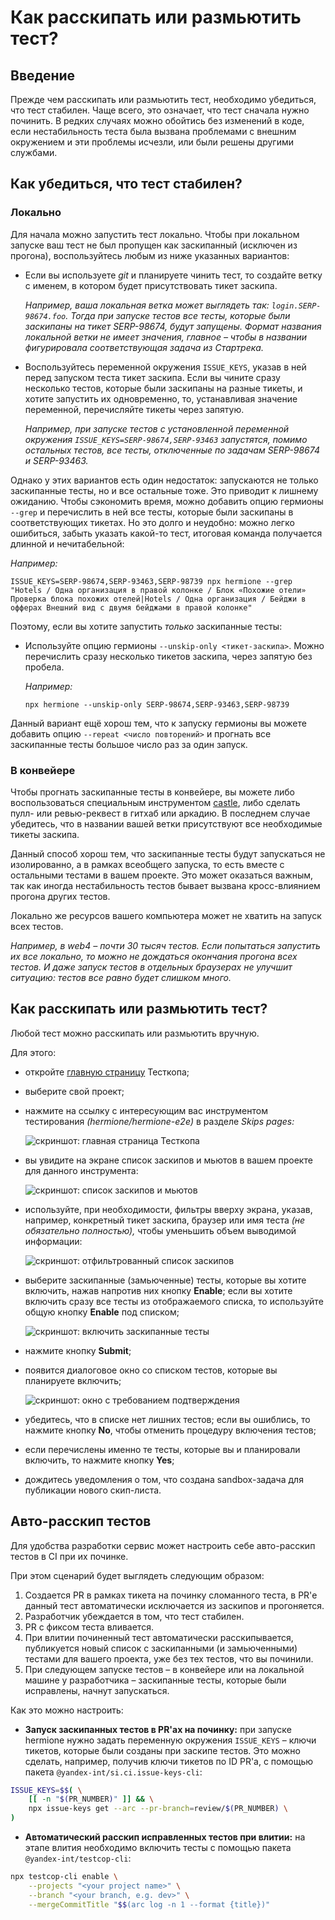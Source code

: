 # Как расскипать или размьютить тест?

## Введение

Прежде чем расскипать или размьютить тест, необходимо убедиться, что тест стабилен. Чаще всего, это означает, что тест сначала нужно починить. В редких случаях можно обойтись без изменений в коде, если нестабильность теста была вызвана проблемами с внешним окружением и эти проблемы исчезли, или были решены другими службами.

## Как убедиться, что тест стабилен?

### Локально

Для начала можно запустить тест локально. Чтобы при локальном запуске ваш тест не был пропущен как заскипанный (исключен из прогона), воспользуйтесь любым из ниже указанных вариантов:

- Если вы используете *git* и планируете чинить тест, то создайте ветку с именем, в котором будет присутствовать тикет заскипа.

  *Например, ваша локальная ветка может выглядеть так: `login.SERP-98674.foo`. Тогда при запуске тестов все тесты, которые были заскипаны на тикет SERP-98674, будут запущены. Формат названия локальной ветки не имеет значения, главное – чтобы в названии фигурировала соответствующая задача из Стартрека.*

- Воспользуйтесь переменной окружения `ISSUE_KEYS`, указав в ней перед запуском теста тикет заскипа. Если вы чините сразу несколько тестов, которые были заскипаны на разные тикеты, и хотите запустить их одновременно, то, устанавливая значение переменной, перечисляйте тикеты через запятую.

  *Например, при запуске тестов с установленной переменной окружения `ISSUE_KEYS=SERP-98674,SERP-93463` запустятся, помимо остальных тестов, все тесты, отключенные по задачам SERP-98674 и SERP-93463.*

Однако у этих вариантов есть один недостаток: запускаются не только заскипанные тесты, но и все остальные тоже. Это приводит к лишнему ожиданию. Чтобы сэкономить время, можно добавить опцию гермионы `--grep` и перечислить в ней все тесты, которые были заскипаны в соответствующих тикетах. Но это долго и неудобно: можно легко ошибиться, забыть указать какой-то тест, итоговая команда получается длинной и нечитабельной:

*Например:*

`ISSUE_KEYS=SERP-98674,SERP-93463,SERP-98739 npx hermione --grep "Hotels / Одна организация в правой колонке / Блок «Похожие отели» Проверка блока похожих отелей|Hotels / Одна организация / Бейджи в офферах Внешний вид с двумя бейджами в правой колонке"`

Поэтому, если вы хотите запустить *только* заскипанные тесты:

- Используйте опцию гермионы `--unskip-only <тикет-заскипа>`. Можно перечислить сразу несколько тикетов заскипа, через запятую без пробела.

  *Например:*

  `npx hermione --unskip-only SERP-98674,SERP-93463,SERP-98739`

Данный вариант ещё хорош тем, что к запуску гермионы вы можете добавить опцию `--repeat <число повторений>` и прогнать все заскипанные тесты большое число раз за один запуск.

### В конвейере

Чтобы прогнать заскипанные тесты в конвейере, вы можете либо воспользоваться специальным инструментом [castle][castle], либо сделать пулл- или ревью-реквест в гитхаб или аркадию. В последнем случае убедитесь, что в названии вашей ветки присутствуют все необходимые тикеты заскипа.

Данный способ хорош тем, что заскипанные тесты будут запускаться не изолированно, а в рамках всеобщего запуска, то есть вместе с остальными тестами в вашем проекте. Это может оказаться важным, так как иногда нестабильность тестов бывает вызвана кросс-влиянием прогона других тестов.

Локально же ресурсов вашего компьютера может не хватить на запуск всех тестов.

*Например, в web4 – почти 30 тысяч тестов. Если попытаться запустить их все локально, то можно не дождаться окончания прогона всех тестов. И даже запуск тестов в отдельных браузерах не улучшит ситуацию: тестов все равно будет слишком много.*

## Как расскипать или размьютить тест?

Любой тест можно расскипать или размьютить вручную.

Для этого:

- откройте [главную страницу][testcop] Тесткопа;

- выберите свой проект;

- нажмите на ссылку с интересующим вас инструментом тестирования *(hermione/hermione-e2e)* в разделе *Skips pages:*

  ![скриншот: главная страница Тесткопа](https://jing.yandex-team.ru/files/robot-testcop/testcop.doc.user.how-to-unskip-or-unmute-test.testcop-main-page.png)

- вы увидите на экране список заскипов и мьютов в вашем проекте для данного инструмента:

  ![скриншот: список заскипов и мьютов](https://jing.yandex-team.ru/files/robot-testcop/testcop.doc.user.how-to-unskip-or-unmute-test.testcop-skipped-tests.png)

- используйте, при необходимости, фильтры вверху экрана, указав, например, конкретный тикет заскипа, браузер или имя теста *(не обязательно полностью),* чтобы уменьшить объем выводимой информации:

  ![скриншот: отфильтрованный список заскипов](https://jing.yandex-team.ru/files/robot-testcop/testcop.doc.user.how-to-unskip-or-unmute-test.testcop-filter-skipped-tests.png)

- выберите заскипанные (замьюченные) тесты, которые вы хотите включить, нажав напротив них кнопку **Enable**; если вы хотите включить сразу все тесты из отображаемого списка, то используйте общую кнопку **Enable** под списком;

  ![скриншот: включить заскипанные тесты](https://jing.yandex-team.ru/files/robot-testcop/testcop.doc.user.how-to-unskip-or-unmute-test.testcop-enable-tests.png)

- нажмите кнопку **Submit**;

- появится диалоговое окно со списком тестов, которые вы планируете включить;

  ![скриншот: окно с требованием подтверждения](https://jing.yandex-team.ru/files/robot-testcop/testcop.doc.user.how-to-unskip-or-unmute-test.testcop-confirm-enable-tests.png)

- убедитесь, что в списке нет лишних тестов; если вы ошиблись, то нажмите кнопку **No**, чтобы отменить процедуру включения тестов;

- если перечислены именно те тесты, которые вы и планировали включить, то нажмите кнопку **Yes**;

- дождитесь уведомления о том, что создана sandbox-задача для публикации нового скип-листа.

## Авто-расскип тестов

Для удобства разработки сервис может настроить себе авто-расскип тестов в CI при их починке.

При этом сценарий будет выглядеть следующим образом:

1. Создается PR в рамках тикета на починку сломанного теста, в PR'е данный тест автоматически исключается из заскипов
и прогоняется.
2. Разработчик убеждается в том, что тест стабилен.
3. PR с фиксом теста вливается.
4. При влитии починенный тест автоматически расскипывается, публикуется новый список с заскипанными (и замьюченными)
тестами для вашего проекта, уже без тех тестов, что вы починили.
5. При следующем запуске тестов – в конвейере или на локальной машине у разработчика – заскипанные тесты, которые были
исправлены, начнут запускаться.

Как это можно настроить:

- **Запуск заскипанных тестов в PR'ах на починку:** при запуске hermione нужно задать переменную окружения `ISSUE_KEYS`
– ключи тикетов, которые были созданы при заскипе тестов. Это можно сделать, например, получив ключи тикетов по ID
PR'a, с помощью пакета `@yandex-int/si.ci.issue-keys-cli`:
```bash
ISSUE_KEYS=$$( \
    [[ -n "$(PR_NUMBER)" ]] && \
    npx issue-keys get --arc --pr-branch=review/$(PR_NUMBER) \
)
```
- **Автоматический расскип исправленных тестов при влитии:** на этапе влития необходимо включить тесты с помощью пакета
`@yandex-int/testcop-cli`:
```bash
npx testcop-cli enable \
    --projects "<your project name>" \
    --branch "<your branch, e.g. dev>" \
    --mergeCommitTitle "$$(arc log -n 1 --format {title})"
```

[testcop]: https://testcop.si.yandex-team.ru/
[castle]: https://a.yandex-team.ru/arc/trunk/arcadia/frontend/projects/infratest/packages/castle
